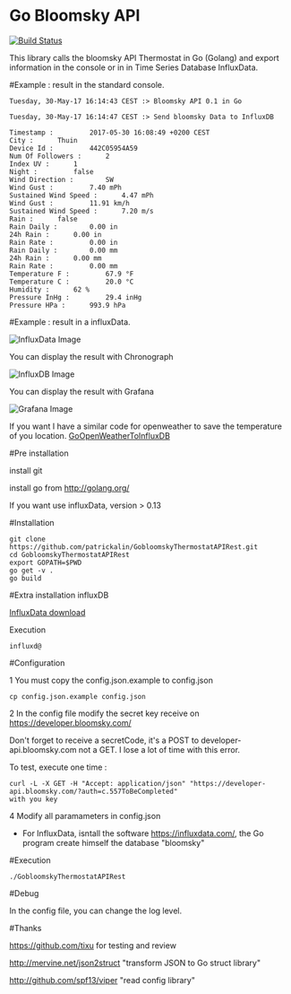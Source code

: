 # Go Bloomsky API

[![Build Status](https://travis-ci.org/patrickalin/bloomsky-client-go-source.svg?branch=master)](https://travis-ci.org/patrickalin/bloomsky-client-go-source)

This library calls the bloomsky API Thermostat in Go (Golang) and export information in the console or in in Time Series Database InfluxData.

#Example : result in the standard console.

    Tuesday, 30-May-17 16:14:43 CEST :> Bloomsky API 0.1 in Go
   
    Tuesday, 30-May-17 16:14:47 CEST :> Send bloomsky Data to InfluxDB
    
    Timestamp : 	 	2017-05-30 16:08:49 +0200 CEST
    City : 	 	Thuin
    Device Id : 	 	442C05954A59
    Num Of Followers : 	 	2
    Index UV : 	 	1
    Night : 	 	false
    Wind Direction : 	 	SW
    Wind Gust : 	 	7.40 mPh
    Sustained Wind Speed : 	 	4.47 mPh
    Wind Gust : 	 	11.91 km/h
    Sustained Wind Speed : 	 	7.20 m/s
    Rain : 	 	false
    Rain Daily : 	 	0.00 in
    24h Rain : 	 	0.00 in
    Rain Rate : 	 	0.00 in
    Rain Daily : 	 	0.00 mm
    24h Rain : 	 	0.00 mm
    Rain Rate : 	 	0.00 mm
    Temperature F : 	 	67.9 °F
    Temperature C : 	 	20.0 °C
    Humidity : 	 	62 %
    Pressure InHg : 	 	29.4 inHg
    Pressure HPa : 	 	993.9 hPa

#Example : result in a influxData.

![InfluxData Image ](https://github.com/patrickalin/GobloomskyThermostatAPIRest/blob/master/img/InfluxDB.png)

You can display the result with Chronograph

![InfluxDB Image ](https://github.com/patrickalin/GobloomskyThermostatAPIRest/blob/master/img/Chronograph.png)

You can display the result with Grafana

![Grafana Image ](https://github.com/patrickalin/GobloomskyThermostatAPIRest/blob/master/img/Grafana.png)

If you want I have a similar code for openweather to save the temperature of you location.
[GoOpenWeatherToInfluxDB](https://github.com/patrickalin/GoOpenWeatherToInfluxDB)

#Pre installation

install git

install go from http://golang.org/

If you want use influxData, version > 0.13

#Installation

    git clone https://github.com/patrickalin/GobloomskyThermostatAPIRest.git
    cd GobloomskyThermostatAPIRest
    export GOPATH=$PWD
    go get -v .
    go build

#Extra installation influxDB

[InfluxData download](https://influxdata.com/downloads/#influxdb)

Execution

    influxd@

#Configuration

1 You must copy the config.json.example to config.json

    cp config.json.example config.json

2 In the config file modify the secret key receive on https://developer.bloomsky.com/

Don't forget to receive a secretCode, it's a POST to developer-api.bloomsky.com not a GET. I lose a lot of time with this error.

To test, execute one time :

    curl -L -X GET -H "Accept: application/json" "https://developer-api.bloomsky.com/?auth=c.557ToBeCompleted"
    with you key

4 Modify all paramameters in config.json

- For InfluxData, isntall the software https://influxdata.com/, the Go program create himself the database "bloomsky"

#Execution

    ./GobloomskyThermostatAPIRest

#Debug

In the config file, you can change the log level.

#Thanks

https://github.com/tixu for testing and review

http://mervine.net/json2struct "transform JSON to Go struct library"

http://github.com/spf13/viper "read config library"
